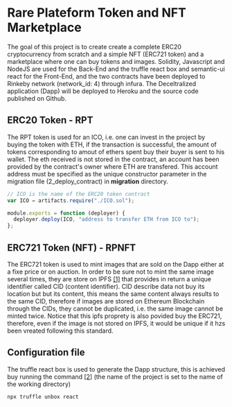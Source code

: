 # Rare Plateform Token and NFT Marketplace

The goal of this project is to create create a complete ERC20 cryptocurrency from scratch and a simple NFT (ERC721 token) and a marketplace where one can buy tokens and images. Solidity, Javascript and NodeJS are used for the Back-End and the truffle react box and semantic-ui react for the Front-End, and the two contracts have been deployed to Rinkeby network (network_id: 4) through infura. The Deceltralized application (Dapp) will be deployed to Heroku and the source code published on Github.

## ERC20 Token - RPT

The RPT token is used for an ICO, i.e. one can invest in the project by buying the token with ETH, if the transaction is successful, the amount of tokens corresponding to amout of ethers spent buy their buyer is sent to his wallet. The eth received is not stored in the contract, an account has been provided by the contract's owner where ETH are transfered. This account address must be specified as the unique constructor parameter in the migration file (2_deploy_contract) in **migration** directory.

```javascript
// ICO is the name of the ERC20 token contract
var ICO = artifacts.require("./ICO.sol");

module.exports = function (deployer) {
  deployer.deploy(ICO, "address to transfer ETH from ICO to");
};
```

## ERC721 Token (NFT) - RPNFT

The ERC721 token is used to mint images that are sold on the Dapp either at a fixe price or on auction. In order to be sure not to mint the same image several times, they are store on IPFS [[1]](https://ipfs.io/) that provides in return a unique identifier called CID (content identifier). CID describe data not buy its location but but its content, this means the same content always results to the same CID, therefore if images are stored on Ethereum Blockchain through the CIDs, they cannot be duplicated, i.e. the same image cannot be minted twice. Notice that this ipfs proprety is also povided buy the ERC721, therefore, even if the image is not stored on IPFS, it would be unique if it hzs been vreated following this standard.

## Configuration file

The truffle react box is used to generate the Dapp structure, this is achieved buy running the command [[2]](https://www.trufflesuite.com/boxes/react) (the name of the project is set to the name of the working directory)

```javascript
npx truffle unbox react
```
